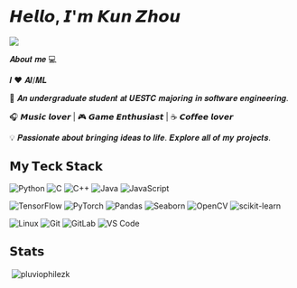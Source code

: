 # 𝙃𝙚𝙡𝙡𝙤, 𝙄'𝙢 𝙆𝙪𝙣 𝙕𝙝𝙤𝙪

[![](https://img.shields.io/badge/-@Kun%20Zhou-%23181717?style=flat-square&logo=GitHub)](https://github.com/PluviophileZK)

𝑨𝒃𝒐𝒖𝒕 𝒎𝒆 💻

𝑰 ❤️ 𝑨𝑰/𝑴𝑳

📖 𝑨𝒏 𝒖𝒏𝒅𝒆𝒓𝒈𝒓𝒂𝒅𝒖𝒂𝒕𝒆 𝒔𝒕𝒖𝒅𝒆𝒏𝒕 𝒂𝒕 𝑼𝑬𝑺𝑻𝑪 𝒎𝒂𝒋𝒐𝒓𝒊𝒏𝒈 𝒊𝒏 𝒔𝒐𝒇𝒕𝒘𝒂𝒓𝒆 𝒆𝒏𝒈𝒊𝒏𝒆𝒆𝒓𝒊𝒏𝒈.

🎧 𝙈𝙪𝙨𝙞𝙘 𝙡𝙤𝙫𝙚𝙧 | 🎮 𝙂𝙖𝙢𝙚 𝙀𝙣𝙩𝙝𝙪𝙨𝙞𝙖𝙨𝙩 | ☕️ 𝘾𝙤𝙛𝙛𝙚𝙚 𝙡𝙤𝙫𝙚𝙧

💡 𝑷𝒂𝒔𝒔𝒊𝒐𝒏𝒂𝒕𝒆 𝒂𝒃𝒐𝒖𝒕 𝒃𝒓𝒊𝒏𝒈𝒊𝒏𝒈 𝒊𝒅𝒆𝒂𝒔 𝒕𝒐 𝒍𝒊𝒇𝒆. 𝑬𝒙𝒑𝒍𝒐𝒓𝒆 𝒂𝒍𝒍 𝒐𝒇 𝒎𝒚 𝒑𝒓𝒐𝒋𝒆𝒄𝒕𝒔.


## 𝗠𝘆 𝗧𝗲𝗰𝗸 𝗦𝘁𝗮𝗰𝗸

![Python](https://img.shields.io/badge/-Python-%233776AB?style=flat&logo=python&logoColor=ffffff)
![C](https://img.shields.io/badge/-C-%23A8B9CC?style=flat&logo=c&logoColor=ffffff)
![C++](https://img.shields.io/badge/-C++-%2300599C?style=flat&logo=c%2B%2B&logoColor=ffffff)
![Java](https://img.shields.io/badge/-Java-%23ED8B00?style=flat&logo=java&logoColor=ffffff)
![JavaScript](https://img.shields.io/badge/-JavaScript-%23F7DF1C?style=flat&logo=javascript&logoColor=000000&labelColor=%23F7DF1C&color=%23FFCE5A)

![TensorFlow](https://img.shields.io/badge/-TensorFlow-%23FF6F00?style=flat&logo=tensorflow&logoColor=ffffff)
![PyTorch](https://img.shields.io/badge/-PyTorch-%23EE4C2C?style=flat&logo=pytorch&logoColor=ffffff)
![Pandas](https://img.shields.io/badge/-Pandas-%23150458?style=flat&logo=pandas&logoColor=ffffff)
![Seaborn](https://img.shields.io/badge/-Seaborn-%234C6EF5?style=flat&logo=python&logoColor=ffffff)
![OpenCV](https://img.shields.io/badge/-OpenCV-%235C3EE8?style=flat&logo=opencv&logoColor=ffffff)
![scikit-learn](https://img.shields.io/badge/-Scikit--learn-%23F7931E?style=flat&logo=scikit-learn&logoColor=ffffff)

![Linux](https://img.shields.io/badge/-Linux-%23FCC624?style=flat&logo=linux&logoColor=000000)
![Git](https://img.shields.io/badge/-Git-%23F05032?style=flat&logo=git&logoColor=%23ffffff)
![GitLab](https://img.shields.io/badge/-GitLab-FCA121?style=flat&logo=gitlab)
![VS Code](https://img.shields.io/badge/-VSCode-%23007ACC?style=flat&logo=visual-studio-code)


## 𝗦𝘁𝗮𝘁𝘀

<p>&nbsp;<img align="center" src="https://github-readme-stats.vercel.app/api?username=pluviophilezk&show_icons=true&locale=en" alt="pluviophilezk" /></p>
